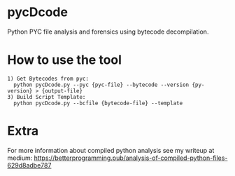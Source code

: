 # pycDcode
Python PYC file analysis and forensics using bytecode decompilation.


# How to use the tool
```
1) Get Bytecodes from pyc:  
  python pycDcode.py --pyc {pyc-file} --bytecode --version {py-version} > {output-file}
3) Build Script Template:
  python pycDcode.py --bcfile {bytecode-file} --template
```

# Extra
For more information about compiled python analysis see my writeup at medium:
https://betterprogramming.pub/analysis-of-compiled-python-files-629d8adbe787
